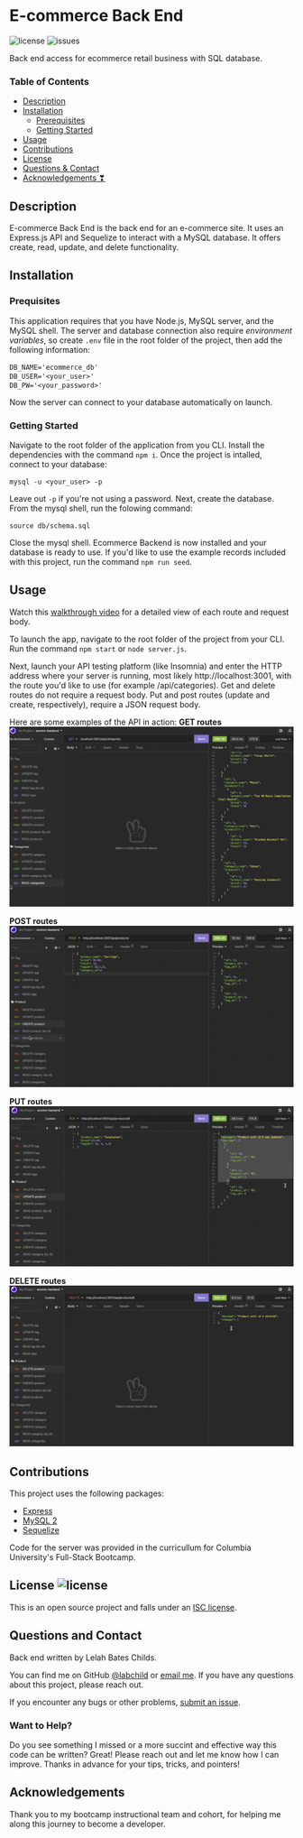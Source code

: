 # E-commerce Back End
![license](https://img.shields.io/github/license/labchild/ecomm-backend) ![issues](https://img.shields.io/github/issues/labchild/ecomm-backend)

Back end access for ecommerce retail business with SQL database.

### Table of Contents
* [Description](#description)
* [Installation](#installation)
  * [Prerequisites](#prerequisites)
  * [Getting Started](#getting-started)
* [Usage](#usage)
* [Contributions](#contributions)
* [License](#license)
* [Questions & Contact](#questions-and-contact)
* [Acknowledgements &#x2763;](#acknowledgements)

## Description
E-commerce Back End is the back end for an e-commerce site. It uses an Express.js API and Sequelize to interact with a MySQL database. It offers create, read, update, and delete functionality.

## Installation
### Prequisites
This application requires that you have Node.js, MySQL server, and the MySQL shell. The server and database connection also require _environment variables_, so create ```.env``` file in the root folder of the project, then add the following information:
```
DB_NAME='ecommerce_db'
DB_USER='<your_user>'
DB_PW='<your_password>'
```

Now the server can connect to your database automatically on launch.

### Getting Started
Navigate to the root folder of the application from you CLI. Install the dependencies with the command ```npm i```. Once the project is intalled, connect to your database:
```
mysql -u <your_user> -p
```

Leave out ```-p``` if you're not using a password. Next, create the database. From the mysql shell, run the folowing command:
```
source db/schema.sql
```

Close the mysql shell. Ecommerce Backend is now installed and your database is ready to use. If you'd like to use the example records included with this project, run the command  ```npm run seed```.

## Usage
Watch this [walkthrough video]() for a detailed view of each route and request body.

To launch the app, navigate to the root folder of the project from your CLI. Run the command ```npm start``` or ```node server.js```.

Next, launch your API testing platform (like Insomnia) and enter the HTTP address where your server is running, most likely http://localhost:3001, with the route you'd like to use (for example /api/categories). Get and delete routes do not require a request body. Put and post routes (update and create, respectively), require a JSON request body.

Here are some examples of the API in action:
<strong>GET routes</strong>
![get preview](./src/images/get-preview.png)

<strong>POST routes</strong>
![post preview](./src/images/post-preview.png)

<strong>PUT routes</strong>
![put preview](./src/images/put-preview.png)

<strong>DELETE routes</strong>
![delete preview](./src/images/delete-preview.png)

## Contributions
This project uses the following packages:
* [Express](https://www.npmjs.com/package/express)
* [MySQL 2](https://www.npmjs.com/package/mysql2)
* [Sequelize](https://www.npmjs.com/package/sequelize)

Code for the server was provided in the curricullum for Columbia University's Full-Stack Bootcamp.

## License ![license](https://img.shields.io/github/license/labchild/ecomm-backend)
This is an open source project and falls under an [ISC license](./LICENSE.md).

## Questions and Contact
Back end written by Lelah Bates Childs.

You can find me on GitHub [@labchild](https://github.com/labchild) or [email me](mailto:labchilds@gmail.com). If you have any questions about this project, please reach out.

If you encounter any bugs or other problems, [submit an issue](https://github.com/labchild/ecomm-backend/issues).

### Want to Help?
Do you see something I missed or a more succint and effective way this code can be written? Great! Please reach out and let me know how I can improve. Thanks in advance for your tips, tricks, and pointers!

## Acknowledgements
Thank you to my bootcamp instructional team and cohort, for helping me along this journey to become a developer.
